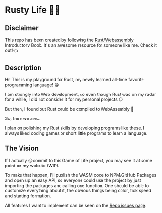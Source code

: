 # Rusty Life 🦀🌱

## Disclaimer
This repo has been created by following the [Rust/Webassembly Introductory Book](https://rustwasm.github.io/book/introduction.html). It's an awesome resource for someone like me. Check it out!👈

## Description
Hi! This is my playground for Rust, my newly learned all-time favorite programming language! 😁

I am strongly into Web development, so even though Rust was on my radar for a while, I did not consider it for my personal projects 😑

But then, I found out Rust could be compiled to WebAssembly 🤯

So, here we are...

I plan on polishing my Rust skills by developing programs like these. I always liked coding games or short little programs to learn a language.


## The Vision
If I actually 😏commit to this Game of Life project, you may see it at some point on my website (WIP).

To make that happen, I'll publish the WASM code to NPM/GitHub Packages and open up an easy API, so everyone could use the project by just importing the packages and calling one function. One should be able to customize everything about it, the obvious things being color, tick speed and starting formation. 

All features I want to implement can be seen on the [Repo issues page](https://github.com/tasamo23/rusty_life/issues).
